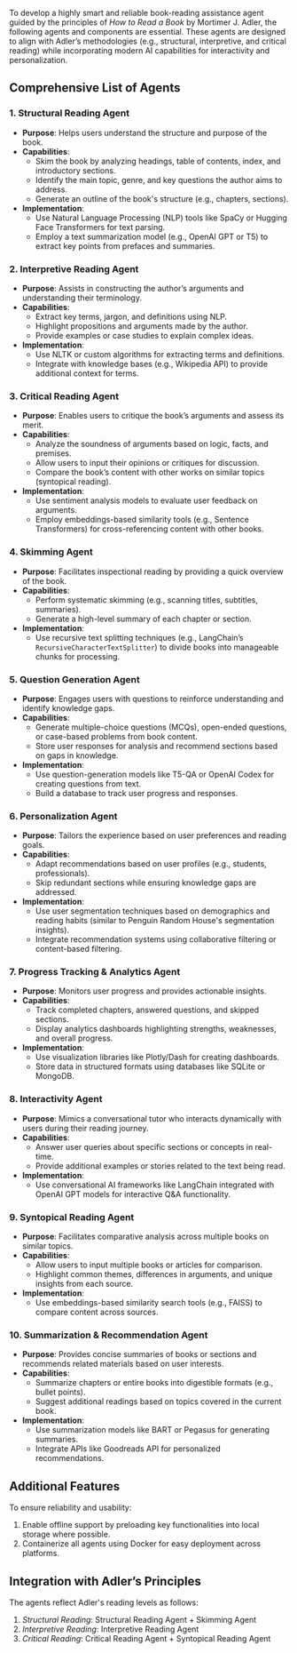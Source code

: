 To develop a highly smart and reliable book-reading assistance agent guided by the principles of *How to Read a Book* by Mortimer J. Adler, the following agents and components are essential. These agents are designed to align with Adler’s methodologies (e.g., structural, interpretive, and critical reading) while incorporating modern AI capabilities for interactivity and personalization.



## **Comprehensive List of Agents**

### **1. Structural Reading Agent**
- **Purpose**: Helps users understand the structure and purpose of the book.
- **Capabilities**:
  - Skim the book by analyzing headings, table of contents, index, and introductory sections.
  - Identify the main topic, genre, and key questions the author aims to address.
  - Generate an outline of the book's structure (e.g., chapters, sections).
- **Implementation**:
  - Use Natural Language Processing (NLP) tools like SpaCy or Hugging Face Transformers for text parsing.
  - Employ a text summarization model (e.g., OpenAI GPT or T5) to extract key points from prefaces and summaries.

### **2. Interpretive Reading Agent**
- **Purpose**: Assists in constructing the author’s arguments and understanding their terminology.
- **Capabilities**:
  - Extract key terms, jargon, and definitions using NLP.
  - Highlight propositions and arguments made by the author.
  - Provide examples or case studies to explain complex ideas.
- **Implementation**:
  - Use NLTK or custom algorithms for extracting terms and definitions.
  - Integrate with knowledge bases (e.g., Wikipedia API) to provide additional context for terms.

### **3. Critical Reading Agent**
- **Purpose**: Enables users to critique the book’s arguments and assess its merit.
- **Capabilities**:
  - Analyze the soundness of arguments based on logic, facts, and premises.
  - Allow users to input their opinions or critiques for discussion.
  - Compare the book’s content with other works on similar topics (syntopical reading).
- **Implementation**:
  - Use sentiment analysis models to evaluate user feedback on arguments.
  - Employ embeddings-based similarity tools (e.g., Sentence Transformers) for cross-referencing content with other books.

### **4. Skimming Agent**
- **Purpose**: Facilitates inspectional reading by providing a quick overview of the book.
- **Capabilities**:
  - Perform systematic skimming (e.g., scanning titles, subtitles, summaries).
  - Generate a high-level summary of each chapter or section.
- **Implementation**:
  - Use recursive text splitting techniques (e.g., LangChain’s `RecursiveCharacterTextSplitter`) to divide books into manageable chunks for processing.

### **5. Question Generation Agent**
- **Purpose**: Engages users with questions to reinforce understanding and identify knowledge gaps.
- **Capabilities**:
  - Generate multiple-choice questions (MCQs), open-ended questions, or case-based problems from book content.
  - Store user responses for analysis and recommend sections based on gaps in knowledge.
- **Implementation**:
  - Use question-generation models like T5-QA or OpenAI Codex for creating questions from text.
  - Build a database to track user progress and responses.

### **6. Personalization Agent**
- **Purpose**: Tailors the experience based on user preferences and reading goals.
- **Capabilities**:
  - Adapt recommendations based on user profiles (e.g., students, professionals).
  - Skip redundant sections while ensuring knowledge gaps are addressed.
- **Implementation**:
  - Use user segmentation techniques based on demographics and reading habits (similar to Penguin Random House's segmentation insights).
  - Integrate recommendation systems using collaborative filtering or content-based filtering.

### **7. Progress Tracking & Analytics Agent**
- **Purpose**: Monitors user progress and provides actionable insights.
- **Capabilities**:
  - Track completed chapters, answered questions, and skipped sections.
  - Display analytics dashboards highlighting strengths, weaknesses, and overall progress.
- **Implementation**:
  - Use visualization libraries like Plotly/Dash for creating dashboards.
  - Store data in structured formats using databases like SQLite or MongoDB.

### **8. Interactivity Agent**
- **Purpose**: Mimics a conversational tutor who interacts dynamically with users during their reading journey.
- **Capabilities**:
  - Answer user queries about specific sections or concepts in real-time.
  - Provide additional examples or stories related to the text being read.
- **Implementation**:
  - Use conversational AI frameworks like LangChain integrated with OpenAI GPT models for interactive Q&A functionality.

### **9. Syntopical Reading Agent**
- **Purpose**: Facilitates comparative analysis across multiple books on similar topics.
- **Capabilities**:
  - Allow users to input multiple books or articles for comparison.
  - Highlight common themes, differences in arguments, and unique insights from each source.
- **Implementation**:
  - Use embeddings-based similarity search tools (e.g., FAISS) to compare content across sources.

### **10. Summarization & Recommendation Agent**
- **Purpose**: Provides concise summaries of books or sections and recommends related materials based on user interests.
- **Capabilities**:
  - Summarize chapters or entire books into digestible formats (e.g., bullet points).
  - Suggest additional readings based on topics covered in the current book.
- **Implementation**:
  - Use summarization models like BART or Pegasus for generating summaries.
  - Integrate APIs like Goodreads API for personalized recommendations.

## Additional Features
To ensure reliability and usability:
1. Enable offline support by preloading key functionalities into local storage where possible.
2. Containerize all agents using Docker for easy deployment across platforms.

## Integration with Adler’s Principles
The agents reflect Adler's reading levels as follows:
1. *Structural Reading*: Structural Reading Agent + Skimming Agent
2. *Interpretive Reading*: Interpretive Reading Agent
3. *Critical Reading*: Critical Reading Agent + Syntopical Reading Agent

